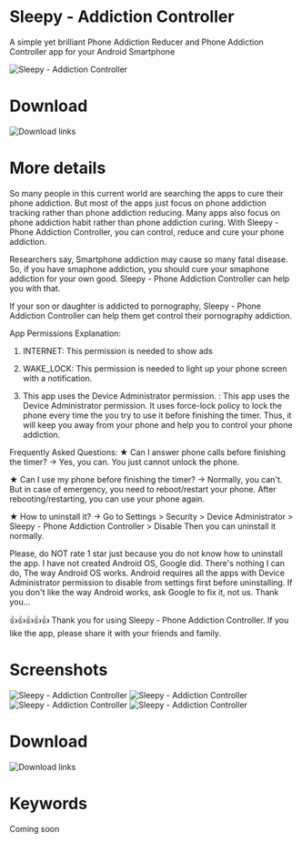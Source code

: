 #  Sleepy - Addiction Controller 
A simple yet brilliant Phone Addiction Reducer and Phone Addiction Controller app for your Android Smartphone

![Sleepy - Addiction Controller](https://lh3.googleusercontent.com/vvp6Ev33xPerWBBOtIRyAHl7k5c4wQ72hGwG3EU4JC-BTjfvb5DSJDeMABaRg0fy_KI=s180)

# Download
![Download links](https://github.com/p32929/my_android_apps/releases)

# More details
So many people in this current world are searching the apps to cure their phone addiction. But most of the apps just focus on phone addiction tracking rather than phone addiction reducing. Many apps also focus on phone addiction habit rather than phone addiction curing. With Sleepy - Phone Addiction Controller, you can control, reduce and cure your phone addiction.

Researchers say, Smartphone addiction may cause so many fatal disease. So, if you have smaphone addiction, you should cure your smaphone addiction for your own good. Sleepy - Phone Addiction Controller can help you with that.

If your son or daughter is addicted to pornography, Sleepy - Phone Addiction Controller can help them get control their pornography addiction.

App Permissions Explanation:
1. INTERNET:
This permission is needed to show ads

2. WAKE_LOCK:
This permission is needed to light up your phone screen with a notification.

3. This app uses the Device Administrator permission. :
This app uses the Device Administrator permission. It uses force-lock policy to lock the phone every time the you try to use it before finishing the timer. Thus, it will keep you away from your phone and help you to control your phone addiction.

Frequently Asked Questions:
★ Can I answer phone calls before finishing the timer?
-> Yes, you can. You just cannot unlock the phone.

★ Can I use my phone before finishing the timer?
-> Normally, you can't. But in case of emergency, you need to reboot/restart your phone. After rebooting/restarting, you can use your phone again.

★ How to uninstall it?
-> Go to Settings > Security > Device Administrator > Sleepy - Phone Addiction Controller > Disable
Then you can uninstall it normally.

Please, do NOT rate 1 star just because you do not know how to uninstall the app. I have not created Android OS, Google did. There's nothing I can do, The way Android OS works. Android requires all the apps with Device Administrator permission to disable from settings first before uninstalling. If you don't like the way Android works, ask Google to fix it, not us. Thank you...

👍👍👍👍👍
Thank you for using Sleepy - Phone Addiction Controller.
If you like the app, please share it with your friends and family.

# Screenshots
![Sleepy - Addiction Controller](https://image.winudf.com/v2/image1/cDMyOTI5LmxhenlwaG9uZV9zY3JlZW5fMF8xNTU5NTQ5MjA1XzAzMA/screen-0.jpg?h=355&fakeurl=1&type=.webp)
![Sleepy - Addiction Controller](https://image.winudf.com/v2/image1/cDMyOTI5LmxhenlwaG9uZV9zY3JlZW5fMV8xNTU5NTQ5MjA2XzAwOQ/screen-1.jpg?h=355&fakeurl=1&type=.webp)
![Sleepy - Addiction Controller](https://image.winudf.com/v2/image1/cDMyOTI5LmxhenlwaG9uZV9zY3JlZW5fMl8xNTU5NTQ5MjA2XzA2Nw/screen-2.jpg?h=355&fakeurl=1&type=.webp)
![Sleepy - Addiction Controller](https://image.winudf.com/v2/image1/cDMyOTI5LmxhenlwaG9uZV9zY3JlZW5fM18xNTU5NTQ5MjA3XzAyOA/screen-3.jpg?h=355&fakeurl=1&type=.webp)

# Download
![Download links](https://github.com/p32929/my_android_apps/releases)

# Keywords
Coming soon